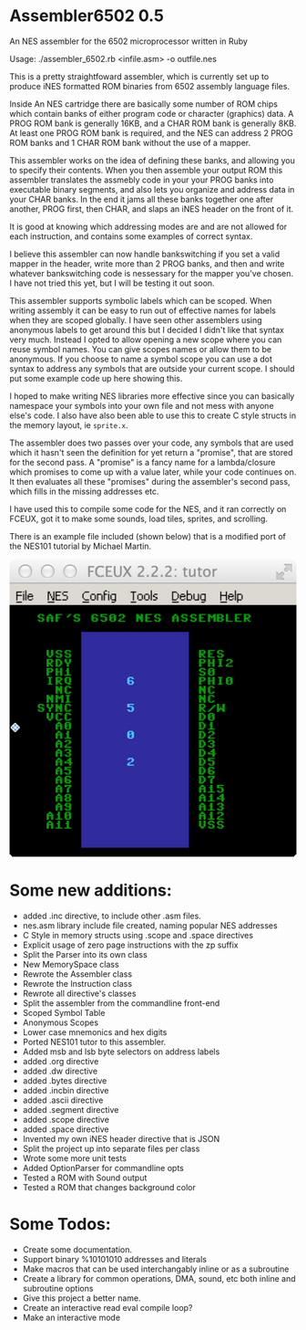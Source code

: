# Assembler6502 0.5

An NES assembler for the 6502 microprocessor written in Ruby

 Usage: ./assembler\_6502.rb <infile.asm> -o outfile.nes

  This is a pretty straightfoward assembler, which is currently set up
  to produce iNES formatted ROM binaries from 6502 assembly language files.

  Inside An NES cartridge there are basically some number of ROM chips
  which contain banks of either program code or character (graphics) 
  data.  A PROG ROM bank is generally 16KB, and a CHAR ROM bank is generally
  8KB.  At least one PROG ROM bank is required, and the NES can address
  2 PROG ROM banks and 1 CHAR ROM bank without the use of a mapper.

  This assembler works on the idea of defining these banks, and allowing
  you to specify their contents.  When you then assemble your output ROM
  this assembler translates the assmebly code in your your PROG banks 
  into executable binary segments, and also lets you organize and address
  data in your CHAR banks.  In the end it jams all these banks together
  one after another, PROG first, then CHAR, and slaps an iNES header
  on the front of it.

  It is good at knowing which addressing modes are and are not allowed for 
  each instruction, and contains some examples of correct syntax.

  I believe this assembler can now handle bankswitching if you set a 
  valid mapper in the header, write more than 2 PROG banks, and then 
  and write whatever bankswitching code is nessessary for the mapper
  you've chosen.  I have not tried this yet, but I will be testing it
  out soon.

  This assembler supports symbolic labels which can be scoped.  When 
  writing assembly it can be easy to run out of effective names for 
  labels when they are scoped globally.  I have seen other assemblers
  using anonymous labels to get around this but I decided I didn't like
  that syntax very much.  Instead I opted to allow opening a new scope
  where you can reuse symbol names.  You can give scopes names or allow
  them to be anonymous.  If you choose to name a symbol scope you can
  use a dot syntax to address any symbols that are outside your current
  scope.  I should put some example code up here showing this.

  I hoped to make writing NES libraries more effective since you can basically
  namespace your symbols into your own file and not mess with anyone 
  else's code.  I also have also been able to use this to create C style 
  structs in the memory layout, ie `sprite.x`.

  The assembler does two passes over your code, any symbols that are used
  which it hasn't seen the definition for yet return a "promise", that 
  are stored for the second pass.  A "promise" is a fancy name for a 
  lambda/closure which promises to come up with a value later, while
  your code continues on.  It then evaluates all these "promises" during
  the assembler's second pass, which fills in the missing addresses etc.

  I have used this to compile some code for the NES, and it ran correctly
  on FCEUX, got it to make some sounds, load tiles, sprites, and scrolling.

  There is an example file included (shown below) that is a modified port of
  the NES101 tutorial by Michael Martin.

  ![Scrolling NES Demo](github_images/assembler_demo.png)

# Some new additions:
  - added .inc directive, to include other .asm files.
  - nes.asm library include file created, naming popular NES addresses
  - C Style in memory structs using .scope and .space directives
  - Explicit usage of zero page instructions with the zp suffix
  - Split the Parser into its own class
  - New MemorySpace class
  - Rewrote the Assembler class
  - Rewrote the Instruction class 
  - Rewrote all directive's classes
  - Split the assembler from the commandline front-end 
  - Scoped Symbol Table
  - Anonymous Scopes
  - Lower case mnemonics and hex digits
  - Ported NES101 tutor to this assembler.
  - Added msb and lsb byte selectors on address labels
  - added .org directive
  - added .dw directive
  - added .bytes directive
  - added .incbin directive
  - added .ascii directive
  - added .segment directive
  - added .scope directive
  - added .space directive
  - Invented my own iNES header directive that is JSON
  - Split the project up into separate files per class
  - Wrote some more unit tests
  - Added OptionParser for commandline opts
  - Tested a ROM with Sound output
  - Tested a ROM that changes background color

# Some Todos:
  - Create some documentation.
  - Support binary %10101010 addresses and literals
  - Make macros that can be used interchangably inline or as a subroutine
  - Create a library for common operations, DMA, sound, etc both inline and subroutine options
  - Give this project a better name.
  - Create an interactive read eval compile loop?
  - Make an interactive mode

